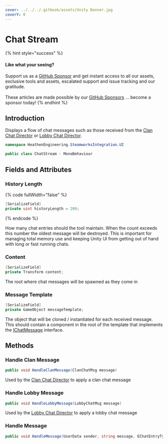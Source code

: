 ```yaml
---
cover: ../../../.gitbook/assets/Unity Banner.jpg
coverY: 0
---
```


# Chat Stream

{% hint style="success" %}
#### Like what your seeing?

Support us as a [GitHub Sponsor](../../../become-a-sponsor/) and get instant access to all our assets, exclusive tools and assets, escalated support and issue tracking and our gratitude.\
\
These articles are made possible by our [GitHub Sponsors](../../../become-a-sponsor/) ... become a sponsor today!
{% endhint %}

## Introduction

Displays a flow of chat messages such as those received from the [Clan Chat Director](clan-chat-director.md) or [Lobby Chat Director](lobby-chat-director.md).

```csharp
namespace HeathenEngineering.SteamworksIntegration.UI
```

```csharp
public class ChatStream : MonoBehaviour
```

## Fields and Attributes

### History Length

{% code fullWidth="false" %}
```csharp
[SerializeField]
private uint historyLength = 200;
```
{% endcode %}

How many chat entries should the tool maintain. When the count exceeds this number the oldest message will be destroyed. This is important for managing total memory use and keeping Unity UI from getting out of hand with long or fast running chats.

### Content

```csharp
[SerializeField]
private Transform content;
```

The root where chat messages will be spawned as they come in

### Message Template

```csharp
[SerializeField]
private GameObject messageTemplate;
```

The object that will be cloned / instantiated for each received message. This should contain a component in the root of the template that implements the [IChatMessage](../programming-tools/ichatmessage.md) interface.

## Methods

### Handle Clan Message

```csharp
public void HandleClanMessage(ClanChatMsg message)
```

Used by the [Clan Chat Director](clan-chat-director.md) to apply a clan chat message

### Handle Lobby Message

```csharp
public void HandleLobbyMessage(LobbyChatMsg message)
```

Used by the [Lobby Chat Director](lobby-chat-director.md) to apply a lobby chat message

### Handle Message

```csharp
public void HandleMessage(UserData sender, string message, EChatEntryType type)
```
